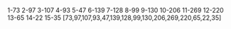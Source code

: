 1-73
2-97
3-107
4-93
5-47
6-139
7-128
8-99
9-130
10-206
11-269
12-220
13-65
14-22
15-35
[73,97,107,93,47,139,128,99,130,206,269,220,65,22,35]